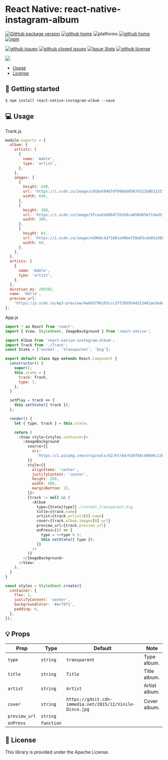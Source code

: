 # React Native: react-native-instagram-album

[![GitHub package version](https://img.shields.io/github/package-json/v/gaetanozappi/react-native-instagram-album.svg?style=flat&colorB=2b7cff)](https://github.com/gaetanozappi/react-native-instagram-album)
[![github home](http://img.shields.io/npm/v/react-native-instagram-album.svg?style=flat)](https://www.npmjs.com/package/react-native-instagram-album)
![platforms](https://img.shields.io/badge/platforms-Android-brightgreen.svg?style=flat&colorB=191A17)
[![github home](https://img.shields.io/badge/gaetanozappi-react--native--instagram--album-blue.svg?style=flat)](https://github.com/gaetanozappi/react-native-instagram-album)
[![npm](https://img.shields.io/npm/dm/react-native-instagram-album.svg?style=flat&colorB=007ec6)](https://www.npmjs.com/package/react-native-instagram-album)

[![github issues](https://img.shields.io/github/issues/gaetanozappi/react-native-instagram-album.svg?style=flat)](https://github.com/gaetanozappi/react-native-instagram-album/issues)
[![github closed issues](https://img.shields.io/github/issues-closed/gaetanozappi/react-native-instagram-album.svg?style=flat&colorB=44cc11)](https://github.com/gaetanozappi/react-native-instagram-album/issues?q=is%3Aissue+is%3Aclosed)
[![Issue Stats](https://img.shields.io/issuestats/i/github/gaetanozappi/react-native-instagram-album.svg?style=flat&colorB=44cc11)](http://github.com/gaetanozappi/react-native-instagram-album/issues)
[![github license](https://img.shields.io/github/license/gaetanozappi/react-native-instagram-album.svg)]()

<img src="https://raw.githubusercontent.com/gaetanozappi/react-native-instagram-album/blob/master/screenshot/react-native-instagran-album.gif" />

-   [Usage](#-usage)
-   [License](#-license)

## 📖 Getting started

`$ npm install react-native-instagram-album --save`

## 💻 Usage

Track.js

```javascript
module.exports = {
  album: {
    artists: [
      {
        name: 'Adele',
        type: 'artist',
      },
    ],
    images: [
      {
        height: 640,
        url: 'https://i.scdn.co/image/c018e59487df998eb8587d312b0b3233fdeff0fc',
        width: 640,
      },
      {
        height: 300,
        url: 'https://i.scdn.co/image/5fcea2eb9b4735d28ca058d65bf1ded516eb46c8',
        width: 300,
      },
      {
        height: 64,
        url: 'https://i.scdn.co/image/ed960c43f1681e40bef38a03cde02a36bd6af791',
        width: 64,
      },
    ],
  },
  artists: [
    {
      name: 'Adele',
      type: 'artist',
    },
  ],
  duration_ms: 295502,
  name: 'Hello',
  preview_url:
    'https://p.scdn.co/mp3-preview/4ab65f9b193ccc37f2059344322462ae5e9dac90',
};
```

App.js

```javascript
import * as React from 'react';
import { View, StyleSheet, ImageBackground } from 'react-native';

import Album from 'react-native-instagram-album';
import Track from './Track';
const State = ['normal', 'transparent', 'big'];

export default class App extends React.Component {
  constructor() {
    super();
    this.state = {
      track: Track,
      type: 1,
    };
  }

  setPlay = track => {
    this.setState({ track });
  };

  render() {
    let { type, track } = this.state;

    return (
      <View style={styles.container}>
        <ImageBackground
          source={{
            uri:
              'https://i.pinimg.com/originals/62/6f/84/626f84c40696c1308a77fd8331e12b3e.jpg',
          }}
          style={{
            alignItems: 'center',
            justifyContent: 'center',
            height: 250,
            width: 400,
            marginBottom: 15,
          }}>
          {track != null && (
            <Album
              type={State[type]} //normal,transparent,big
              title={track.name}
              artist={track.artists[0].name}
              cover={track.album.images[0].url}
              preview_url={track.preview_url}
              onPress={() => {
                type = ++type % 3;
                this.setState({ type });
              }}
            />
          )}
        </ImageBackground>
      </View>
    );
  }
}

const styles = StyleSheet.create({
  container: {
    flex: 1,
    justifyContent: 'center',
    backgroundColor: '#ecf0f1',
    padding: 8,
  },
});
```

## 💡 Props

| Prop              | Type       | Default | Note                                                                                                       |
| ----------------- | ---------- | ------- | ---------------------------------------------------------------------------------------------------------- |
| `type`       | `string`   |  `transparent`  | Type album.
| `title`      | `string`   | `Title` | Title album.
| `artist`      | `string`   | `Artist` | Artist album.
| `cover`      | `string`   |  `https://gdsit.cdn-immedia.net/2015/12/Vinile-Disco.jpg` | Cover album.
| `preview_url`      | `string`   |  |
| `onPress`      | `function`   |  |

## 📜 License
This library is provided under the Apache License.
